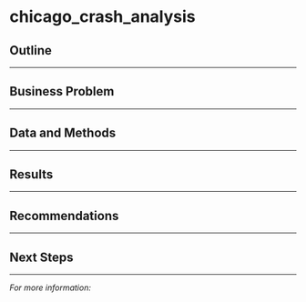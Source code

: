 # chicago_crash_analysis

## Outline

***

## Business Problem

***

## Data and Methods

****

## Results

***
## Recommendations

***
## Next Steps

***
*For more information:*
